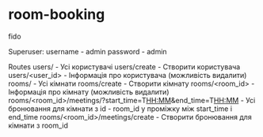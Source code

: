 # room-booking
fido

Superuser:
username - admin
password - admin

Routes
users/ - Усі користувачі
users/create - Створити користувача
users/<user_id> - Інформація про користувача (можливість видалити)
rooms/ - Усі кімнати
rooms/create - Створити кімнату
rooms/<room_id> - Інформація про кімнату (можливість видалити)
rooms/<room_id>/meetings/?start_time=<YYYY-DD-MM>T<HH:MM>&end_time=<YYYY-DD-MM>T<HH:MM> - Усі бронювання для кімнати з id - room_id у проміжку між start_time i end_time
rooms/<room_id>/meetings/create - Створити бронювання для кімнати з room_id

